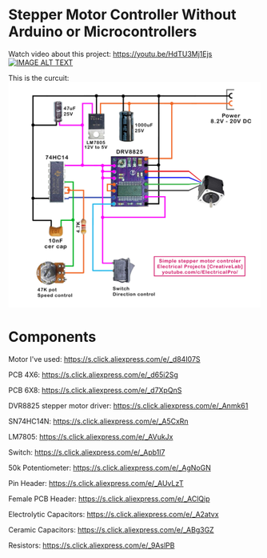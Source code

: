 # Stepper Motor Controller Without Arduino or Microcontrollers
Watch video about this project:
https://youtu.be/HdTU3Mj1Ejs
[![IMAGE ALT TEXT](http://img.youtube.com/vi/HdTU3Mj1Ejs/0.jpg)](http://www.youtube.com/watch?v=HdTU3Mj1Ejs "Video Title")

This is the curcuit:
<img src="circuit.jpg">

# Components
Motor I've used: https://s.click.aliexpress.com/e/_d84I07S

PCB 4X6: https://s.click.aliexpress.com/e/_d65i2Sg

PCB 6X8: https://s.click.aliexpress.com/e/_d7XpQnS

DVR8825 stepper motor driver: https://s.click.aliexpress.com/e/_Anmk61

SN74HC14N: https://s.click.aliexpress.com/e/_A5CxRn

LM7805: https://s.click.aliexpress.com/e/_AVukJx

Switch: https://s.click.aliexpress.com/e/_Apb1l7

50k Potentiometer: https://s.click.aliexpress.com/e/_AgNoGN

Pin Header: https://s.click.aliexpress.com/e/_AUvLzT

Female PCB Header: https://s.click.aliexpress.com/e/_AClQip

Electrolytic Capacitors: https://s.click.aliexpress.com/e/_A2atvx

Ceramic Capacitors: https://s.click.aliexpress.com/e/_ABg3GZ

Resistors: https://s.click.aliexpress.com/e/_9AslPB
